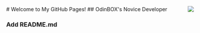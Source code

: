 <img src="icon.png" align="right" />
# Welcome to My GitHub Pages!
## OdinBOX's Novice Developer

### Add README.md
